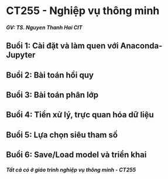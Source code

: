 # CT255 - Nghiệp vụ thông minh
##### GV: TS. Nguyen Thanh Hai CIT
## Buổi 1: Cài đặt và làm quen với Anaconda-Jupyter
## Buổi 2: Bài toán hồi quy
## Buổi 3: Bài toán phân lớp
## Buổi 4: Tiền xử lý, trực quan hóa dữ liệu
## Buổi 5: Lựa chọn siêu tham số
## Buổi 6: Save/Load model và triển khai
##### Tất cả có ở giáo trình nghiệp vụ thông minh - CT255

